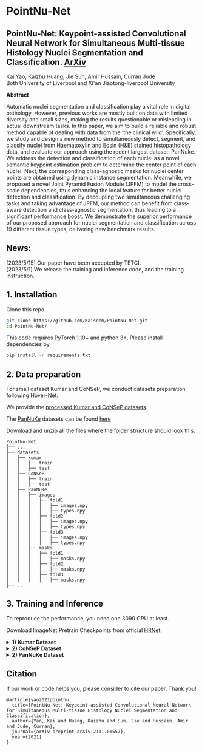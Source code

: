 # PointNu-Net

## PointNu-Net: Keypoint-assisted Convolutional Neural Network for Simultaneous Multi-tissue Histology Nuclei Segmentation and Classification. [ArXiv](https://arxiv.org/pdf/2111.01557.pdf)
Kai Yao, Kaizhu Huang, Jie Sun, Amir Hussain, Curran Jude \
Both University of Liverpool and Xi'an Jiaotong-liverpool University 

**Abstract**

Automatic nuclei segmentation and classification play a vital role in digital pathology. However, previous works are mostly built on data with limited diversity and small sizes, making the results questionable or misleading in actual downstream tasks. In this paper, we aim to build a reliable and robust method capable of dealing with data from the ‘the clinical wild’. Specifically, we study and design a new method to simultaneously detect, segment, and classify nuclei from Haematoxylin and Eosin (H\&E) stained histopathology data, and evaluate our approach using the recent largest dataset: PanNuke. We address the detection and classification of each nuclei as a novel semantic keypoint estimation problem to determine the center point of each nuclei. Next, the corresponding class-agnostic masks for nuclei center points are obtained using dynamic instance segmentation. Meanwhile, we proposed a novel Joint Pyramid Fusion Module (JPFM) to model the cross-scale dependencies, thus enhancing the local feature for better nuclei detection and classification. By decoupling two simultaneous challenging tasks and taking advantage of JPFM, our method can benefit from class-aware detection and class-agnostic segmentation, thus leading to a significant performance boost. We demonstrate the superior performance of our proposed approach for nuclei segmentation and classification across 19 different tissue types, delivering new benchmark results.

## News:
\[2023/5/15\] Our paper have been accepted by TETCI. \
\[2023/5/1\] We release the training and inference code, and the training instruction.


## 1. Installation

Clone this repo.
```bash
git clone https://github.com/Kaiseem/PointNu-Net.git
cd PointNu-Net/
```

This code requires PyTorch 1.10+ and python 3+. Please install dependencies by
```bash
pip install -r requirements.txt
```


## 2. Data preparation

For small dataset Kumar and CoNSeP, we conduct datasets preparation following [Hover-Net](https://github.com/vqdang/hover_net).

We provide the [processed Kumar and CoNSeP datasets](https://drive.google.com/file/d/1_eI_ii6xcNe_77NWx7Qo8_KndK5UwPBO/view?usp=sharing). 

The [PanNuKe](https://arxiv.org/pdf/2003.10778v7.pdf) datasets can be found [here](https://warwick.ac.uk/fac/sci/dcs/research/tia/data/pannuke)

Download and unzip all the files where the folder structure should look this:

```none
PointNu-Net
├── ...
├── datasets
│   ├── kumar
│   │   ├── train
│   │   ├── test
│   ├── CoNSeP
│   │   ├── train
│   │   ├── test
│   ├── PanNuKe
│   │   ├── images
│   │   │   ├── fold1
│   │   │   │   ├── images.npy
│   │   │   │   ├── types.npy
│   │   │   ├── fold2
│   │   │   │   ├── images.npy
│   │   │   │   ├── types.npy
│   │   │   ├── fold3
│   │   │   │   ├── images.npy
│   │   │   │   ├── types.npy
│   │   ├── masks
│   │   │   ├── fold1
│   │   │   │   ├── masks.npy
│   │   │   ├── fold2
│   │   │   │   ├── masks.npy
│   │   │   ├── fold3
│   │   │   │   ├── masks.npy
├── ...
```

## 3. Training and Inference
To reproduce the performance, you need one 3090 GPU at least.

Download ImageNet Pretrain Checkpoints from official [HRNet](https://github.com/HRNet/HRNet-Image-Classification).

<details>
  <summary>
    <b>1) Kumar Dataset</b>
  </summary>
  
run the command to train the model
```bash
python train.py --name=kumar_exp --seed=888 --config=configs/kumar_notype_large.yaml
```

run the command to inference
```bash
python inference.py --name=kumar_exp
```
</details>

<details>
  <summary>
    <b>2) CoNSeP Dataset</b>
  </summary>
  
run the command to train the model
```bash
python train.py --name=consep_exp --seed=888 --config=configs/consep_type_large.yaml
```

run the command to inference
```bash
python inference.py --name=consep_exp
```
</details>


<details>
  <summary>
    <b>2)  PanNuKe Dataset</b>
  </summary>
  
run the command to train the model
```bash
python train_pannuke.py --name=pannuke_exp --seed=888 --train_fold={} --val_fold={} --test_fold={}
```
[train_fold, val_fold, test_fold] should be selected from {[1, 2, 3], [2, 1, 3], [3, 2, 1]}

run the command to inference the model
```bash
python infer_pannuke.py --name=pannuke_exp --train_fold={} --test_fold={}
```

run the command to evaluate the performance
```bash
python eval_pannuke.py --name=pannuke_exp --train_fold={} --test_fold={}
```

</details>


## Citation
If our work or code helps you, please consider to cite our paper. Thank you!

```
@article{yao2021pointnu,
  title={PointNu-Net: Keypoint-assisted Convolutional Neural Network for Simultaneous Multi-tissue Histology Nuclei Segmentation and Classification},
  author={Yao, Kai and Huang, Kaizhu and Sun, Jie and Hussain, Amir and Jude, Curran},
  journal={arXiv preprint arXiv:2111.01557},
  year={2021}
}
```
